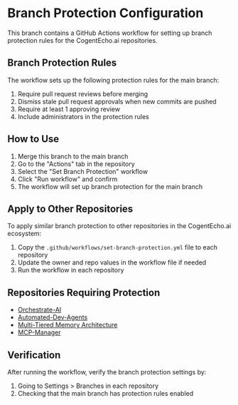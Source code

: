 # Branch Protection Configuration

This branch contains a GitHub Actions workflow for setting up branch protection rules for the CogentEcho.ai repositories.

## Branch Protection Rules

The workflow sets up the following protection rules for the main branch:

1. Require pull request reviews before merging
2. Dismiss stale pull request approvals when new commits are pushed
3. Require at least 1 approving review
4. Include administrators in the protection rules

## How to Use

1. Merge this branch to the main branch
2. Go to the "Actions" tab in the repository
3. Select the "Set Branch Protection" workflow
4. Click "Run workflow" and confirm
5. The workflow will set up branch protection for the main branch

## Apply to Other Repositories

To apply similar branch protection to other repositories in the CogentEcho.ai ecosystem:

1. Copy the `.github/workflows/set-branch-protection.yml` file to each repository
2. Update the owner and repo values in the workflow file if needed
3. Run the workflow in each repository

## Repositories Requiring Protection

- [Orchestrate-AI](https://github.com/gregmulvihill/orchestrate-ai)
- [Automated-Dev-Agents](https://github.com/gregmulvihill/automated-dev-agents)
- [Multi-Tiered Memory Architecture](https://github.com/gregmulvihill/multi-tiered-memory-architecture)
- [MCP-Manager](https://github.com/gregmulvihill/mcp-manager)

## Verification

After running the workflow, verify the branch protection settings by:

1. Going to Settings > Branches in each repository
2. Checking that the main branch has protection rules enabled
